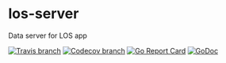 # los-server
Data server for LOS app

[![Travis branch](https://img.shields.io/travis/krezac/los-server/master.svg)](https://travis-ci.com/krezac/los-server)
[![Codecov branch](https://img.shields.io/codecov/c/github/krezac/los-server/master.svg)](https://codecov.io/gh/krezac/los-server)
[![Go Report Card](https://goreportcard.com/badge/github.com/krezac/los-server)](https://goreportcard.com/report/github.com/krezac/los-server)
[![GoDoc](https://godoc.org/github.com/krezac/los-server?status.svg)](https://godoc.org/github.com/krezac/los-server)

